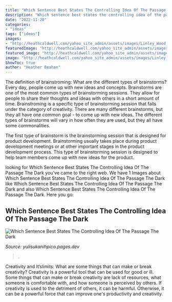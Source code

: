 ```yaml
---
title: "Which Sentence Best States The Controlling Idea Of The Passage Wyke ~ Which Sentence Best States The Controlling Idea Of The Passage The Dark"
description: "Which sentence best states the controlling idea of the passage the dark"
date: "2022-11-20"
categories:
- "ideas"
tags: ["ideas"]
images:
- "http://heathcaldwell.com/yahoo_site_admin/assets/images/Linley_Wood_Stoke_on_Trent.12622144_std.jpg"
featuredImage: "http://heathcaldwell.com/yahoo_site_admin/assets/images/Linley_Wood_Stoke_on_Trent.12622144_std.jpg"
featured_image: "http://heathcaldwell.com/yahoo_site_admin/assets/images/Linley_Wood_Stoke_on_Trent.12622144_std.jpg"
image: "http://heathcaldwell.com/yahoo_site_admin/assets/images/Linley_Wood_Stoke_on_Trent.12622144_std.jpg"
ShowToc: true
author: "Heather Beahan"
---
```



The definition of brainstroming: What are the different types of brainstorms?
Every day, people come up with new ideas and concepts. Brainstorms are one of the most common types of brainstorming sessions. They allow for people to share their thoughts and ideas with others in a short amount of time. Brainstroming is a specific type of brainstorming session that falls under the category of creativity. 
There are many different brainstorms, but they all have one common goal - to come up with new ideas. The different types of brainstorms will vary in how often they are used, but they all have some commonalities. 

The first type of brainstorm is the brainstorming session that is designed for product development. Brainstorming usually takes place during product development meetings or at other important stages in the product development process. This type of brainstorming session is designed to help team members come up with new ideas for the product.

	

		
looking for Which Sentence Best States The Controlling Idea Of The Passage The Dark you've came to the right web. We have 1 Images about Which Sentence Best States The Controlling Idea Of The Passage The Dark like Which Sentence Best States The Controlling Idea Of The Passage The Dark and also Which Sentence Best States The Controlling Idea Of The Passage The Dark. Here you go:
		
    
## Which Sentence Best States The Controlling Idea Of The Passage The Dark

<img loading=lazy src="http://heathcaldwell.com/yahoo_site_admin/assets/images/Linley_Wood_Stoke_on_Trent.12622144_std.jpg" onerror="this.onerror=null;this.src='https://tse2.mm.bing.net/th?id=OIP.AQNpBi67gPmcan2o7ZmHRwHaE-&amp;pid=15.1';" alt="Which Sentence Best States The Controlling Idea Of The Passage The Dark">

_Source: yulisukanihpico.pages.dev_

>. 

	

Creativity and It’slimits: What are some things that can make or break creativity?
Creativity is a powerful tool that can be used for good or ill. Some things that can make or break creativity are lack of resources, what someone is comfortable with, and how someone is perceived by others. If creativity is used to the detriment of others, it can be harmful. Otherwise, it can be a powerful force that can improve one's productivity and creativity.

